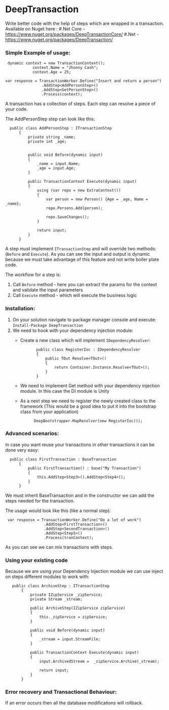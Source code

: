 
# DeepTransaction
Write better code with the help of steps which are wrapped in a transaction.
Available on Nuget here :
    #.Net Core - https://www.nuget.org/packages/DeepTransactionCore/
    #.Net - https://www.nuget.org/packages/DeepTransaction/
### Simple Example of usage:

   ```
    dynamic context = new TransactionContext();
               context.Name = "Jhonny Cash";
               context.Age = 25;
   
   var response = TransactionWorker.Define("Insert and return a person")
                   .AddStep<AddPersonStep>()
                   .AddStep<GetPersonStep>()
                   .Process(context);
   ```
A transaction has a collection of steps. Each step can resolve a piece of your code.
   
The AddPersonStep step can look like this:
  ```
    public class AddPersonStep : ITransactionStep
        {
            private string _name;
            private int _age;
    
    
            public void Before(dynamic input)
            {
                _name = input.Name;
                _age = input.Age;
            }
    
            public TransactionContext Execute(dynamic input)
            {
                using (var repo = new ExtraContext())
                {
                    var person = new Person() {Age = _age, Name = _name};
                    repo.Persons.Add(person);
    
                    repo.SaveChanges();
                }
    
                return input;
            }
        }
  ```

  A step must implement `ITransactionStep` and will override two methods: (`Before` and `Execute`).
  As you can see the input and output is dynamic because we must take advantage of this feature and not write boiler plate code.
  
  The workflow for a step is: 
     
     
   1. Call `Before` method - here you can extract the params for the context and validate the input parameters
   2. Call `Execute` method - which will execute the business logic
  
   ### Installation:
   1. On your solution navigate to package manager console and execute:  `Install-Package DeepTransaction`
   2. We need to hook with your dependency injection module:
       - Create a new class which will implement `IDependencyResolver`: 
                
                    public class RegisterIoc : IDependencyResolver
                    {
                        public TOut Resolve<TOut>()
                        {
                            return Container.Instance.Resolve<TOut>();
                        }
                    }
       - We need to implement Get method with your dependency injection module. In this case the DI module is Unity
       - As a next step we need to register the newly created class to the framework (This would be a good idea to put it into the bootstrap class from your application)
                    
                   DeepBootstrapper.MapResolver(new RegisterIoc());
                   
   ### Advanced scenarios:
   
   In case you want reuse your transactions in other transactions it can be done very easy: 
      
      public class FirstTransaction : BaseTransaction
          {
              public FirstTransaction() : base("My Transaction")
              {
                  this.AddStep<Step3>().AddStep<Step4>();
              }
          }
          
      
   We must inherit BaseTransaction and in the constructor we can add the steps needed for the transaction.
   
   The usage would look like this (like a normal step):
   
     var response = TransactionWorker.Define("Do a lot of work")
                     .AddStep<FirstTransaction>()
                     .AddStep<SecondTransaction>()
                     .AddStep<Step5>()
                     .Process(tranContext);
                        
   As you can see we can mix transactions with steps.
   
   ### Using your existing code
   
   Because we are using your Dependency Injection module we can use inject on steps different modules to work with:
       
       public class ArchiveStep : ITransactionStep
           {
               private IZipService _zipService;
               private Stream _stream;
       
               public ArchiveStep(IZipService zipService)
               {
                   this._zipService = zipService;
               }
       
               public void Before(dynamic input)
               {
                   _stream = input.StreamFile;
               }
       
               public TransactionContext Execute(dynamic input)
               {
                   input.ArchivedStream =  _zipService.Archive(_stream);
                   
                   return input;
               }
           }
   
   ### Error recovery and Transactional Behaviour:
   If an error occurs then all the database modifications will rollback.  
